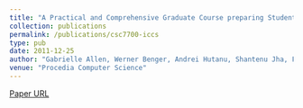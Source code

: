 ```yaml
---
title: "A Practical and Comprehensive Graduate Course preparing Students for Research involving Scientific Computing"
collection: publications
permalink: /publications/csc7700-iccs
type: pub
date: 2011-12-25
author: "Gabrielle Allen, Werner Benger, Andrei Hutanu, Shantenu Jha, Frank Loffler and Erik Schnetter"
venue: "Procedia Computer Science"
---
```


[Paper URL](http://www.sciencedirect.com/science/article/pii/S1877050911002687)
